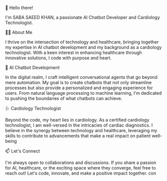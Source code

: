 👋 Hello there!

I'm  SABA SAEED KHAN, a passionate AI Chatbot Developer and Cardiology Technologist.

👨‍💻 About Me

I thrive on the intersection of technology and healthcare, bringing together my expertise in 
AI chatbot development and my background as a cardiology technologist. 
With a keen interest in enhancing healthcare through innovative solutions, I code with purpose and heart.

💬 AI Chatbot Development

In the digital realm, I craft intelligent conversational agents that go beyond mere automation.
My goal is to create chatbots that not only streamline processes but also provide a personalized and engaging experience for users.
From natural language processing to machine learning, I'm dedicated to pushing the boundaries of what chatbots can achieve.

🩺 Cardiology Technologist

Beyond the code, my heart lies in cardiology. As a certified cardiology technologist, I am well-versed in the intricacies of cardiac diagnostics. 
I believe in the synergy between technology and healthcare, leveraging my skills to contribute to advancements that make a real impact on patient well-being

📫 Let's Connect

I'm always open to collaborations and discussions. If you share a passion for AI, healthcare, or the exciting space where they converge,
feel free to reach out! Let's code, innovate, and make a positive impact together.
con
